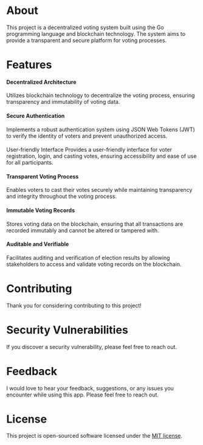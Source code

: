 # About

This project is a decentralized voting system built using the Go programming language and blockchain technology. The system aims to provide a transparent and secure platform for voting processes.

# Features

#### Decentralized Architecture

Utilizes blockchain technology to decentralize the voting process, ensuring transparency and immutability of voting data.

#### Secure Authentication

Implements a robust authentication system using JSON Web Tokens (JWT) to verify the identity of voters and prevent unauthorized access.

####

User-friendly Interface
Provides a user-friendly interface for voter registration, login, and casting votes, ensuring accessibility and ease of use for all participants.

#### Transparent Voting Process

Enables voters to cast their votes securely while maintaining transparency and integrity throughout the voting process.

#### Immutable Voting Records

Stores voting data on the blockchain, ensuring that all transactions are recorded immutably and cannot be altered or tampered with.

#### Auditable and Verifiable

Facilitates auditing and verification of election results by allowing stakeholders to access and validate voting records on the blockchain.

# Contributing

Thank you for considering contributing to this project!

# Security Vulnerabilities

If you discover a security vulnerability, please feel free to reach out.

# Feedback

I would love to hear your feedback, suggestions, or any issues you encounter while using this app. Please feel free to reach out.

# License

This project is open-sourced software licensed under the [MIT license](https://opensource.org/licenses/MIT).
